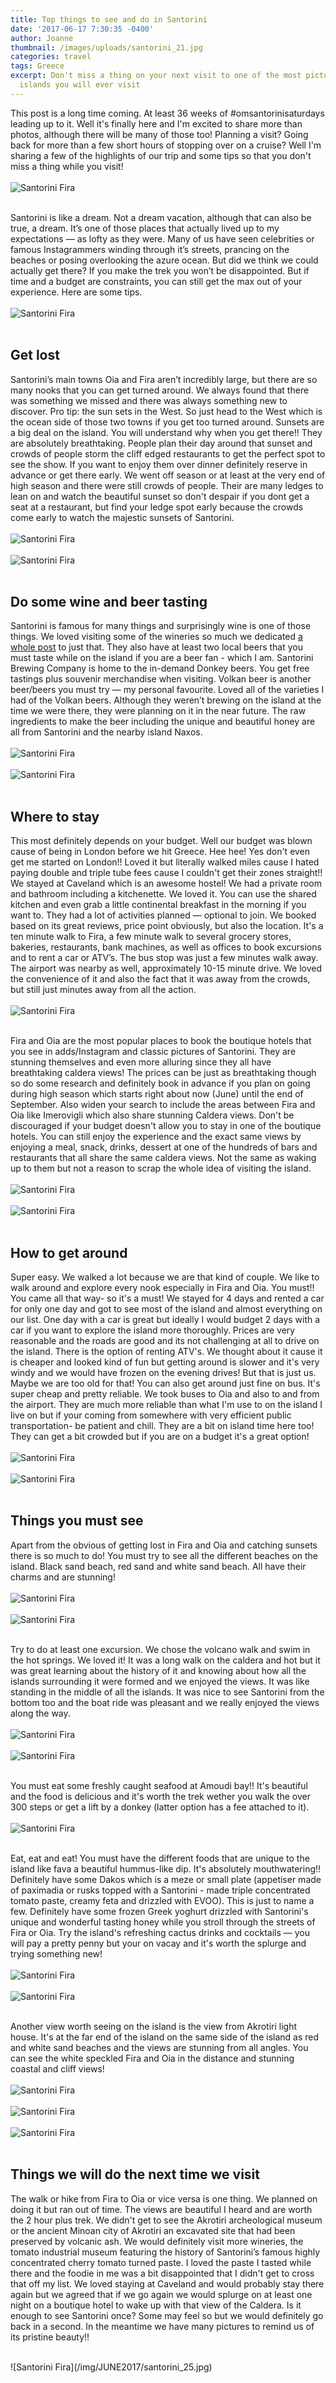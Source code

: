```yaml
---
title: Top things to see and do in Santorini
date: '2017-06-17 7:30:35 -0400'
author: Joanne
thumbnail: /images/uploads/santorini_21.jpg
categories: travel
tags: Greece
excerpt: Don't miss a thing on your next visit to one of the most picturesque
  islands you will ever visit
---
```

This post is a long time coming. At least 36 weeks of #omsantorinisaturdays leading up to it. Well it's finally here and I'm excited to share more than photos, although there will be many of those too! Planning a visit? Going back for more than a few short hours of stopping over on a cruise? Well I'm sharing a few of the highlights of our trip and some tips so that you don't miss a thing while you visit!
<br>
<br>
![Santorini Fira](/img/JUNE2017/santorini_2.jpg)
<br>
<br>

Santorini is like a dream. Not a dream vacation, although that can also be true, a dream. It’s one of those places that actually lived up to my expectations — as lofty as they were. Many of us have seen celebrities or famous Instagrammers winding through it’s streets, prancing on the beaches or posing overlooking the azure ocean. But did we think we could actually get there? If you make the trek you won’t be disappointed. But if time and a budget are constraints, you can still get the max out of your experience. Here are some tips.
<br>
<br>
![Santorini Fira](/img/JUNE2017/santorini_4.jpg)
<br>
<br>

## Get lost

Santorini’s main towns Oia and Fira aren’t incredibly large, but there are so many nooks that you can get turned around. We always found that there was something we missed and there was always something new to discover. Pro tip: the sun sets in the West. So just head to the West which is the ocean side of those two towns if you get too turned around. Sunsets are a big deal on the island. You will understand why when you get there!! They are absolutely breathtaking. People plan their day around that sunset and crowds of people storm the cliff edged restaurants to get the perfect spot to see the show. If you want to enjoy them over dinner definitely reserve in advance or get there early. We went off season or at least at the very end of high season and there were still crowds of people. Their are many ledges to lean on and watch the beautiful sunset so don't despair if you dont get a seat at a restaurant, but find your ledge spot early because the crowds come early to watch the majestic sunsets of Santorini.
<br>
<br>
![Santorini Fira](/img/JUNE2017/santorini_3.jpg)
<br>
<br>
![Santorini Fira](/img/JUNE2017/santorini_5.png)
<br>
<br>

## Do some wine and beer tasting

Santorini is famous for many things and surprisingly wine is one of those things. We loved visiting some of the wineries so much we dedicated [a whole post](https://www.oliveandmango.com/santorini-wineries) to just that. They also have at least two local beers that you must taste while on the island if you are a beer fan - which I am.  Santorini Brewing Company is home to the in-demand Donkey beers. You get free tastings plus souvenir merchandise when visiting. Volkan beer is another beer/beers you must try — my personal favourite.  Loved all of the varieties I had of the Volkan beers. Although they weren’t brewing on the island at the time we were there, they were planning on it in the near future. The raw ingredients to make the beer including the unique and beautiful honey are all from Santorini and the nearby island Naxos.
<br>
<br>
![Santorini Fira](/img/JUNE2017/santorini_6.jpg)
<br>
<br>
![Santorini Fira](/img/JUNE2017/santorini_7.jpg)
<br>
<br>

## Where to stay

This most definitely depends on your budget. Well our budget was blown cause of being in London before we hit Greece. Hee hee! Yes don't even get me started on London!! Loved it but literally walked miles cause I hated paying double and triple tube fees cause I couldn't get their zones straight!!  We stayed at Caveland which is an awesome hostel! We had a private room and bathroom including a kitchenette.  We loved it. You can use the shared kitchen and even grab a little continental breakfast in the morning if you want to. They had a lot of activities planned — optional to join.  We booked based on its great reviews, price point obviously, but also the location.  It's a ten minute walk to Fira, a few minute walk to several grocery stores, bakeries, restaurants, bank machines, as well as offices to book excursions and to rent a car or ATV’s. The bus stop was just a few minutes walk away. The airport was nearby as well, approximately 10-15 minute drive. We loved the convenience of it and also the fact that it was away from the crowds, but still just minutes away from all the action.
<br>
<br>
![Santorini Fira](/img/JUNE2017/santorini_8.jpg)
<br>
<br>

Fira and Oia are the most popular places to book the boutique hotels that you see in adds/Instagram and classic pictures of Santorini. They are stunning themselves and even more alluring since they all have breathtaking caldera views!  The prices can be just as breathtaking though so do some research and definitely book in advance if you plan on going during high season which starts right about now (June) until the end of September. Also widen your search to include the areas between Fira and Oia like Imerovigli which also share stunning Caldera views. Don't be discouraged if your budget doesn't allow you to stay in one of the boutique hotels. You can still enjoy the experience and the exact same views by enjoying a meal, snack, drinks, dessert at one of the hundreds of bars and restaurants that all share the same caldera views. Not the same as waking up to them but not a reason to scrap the whole idea of visiting the island.
<br>
<br>
![Santorini Fira](/img/JUNE2017/santorini_9.jpg)
<br>
<br>
![Santorini Fira](/img/JUNE2017/santorini_10.jpg)
<br>
<br>

## How to get around

Super easy. We walked a lot because we are that kind of couple. We like to walk around and explore every nook especially in Fira and Oia. You must!! You came all that way- so it's a must! We stayed for 4 days and rented a car for only one day and got to see most of the island and almost everything on our list. One day with a car is great but ideally I would budget 2 days with a car if you want to explore the island more thoroughly. Prices are very reasonable and the roads are good and its not challenging at all to drive on the island. There is the option of renting ATV's. We thought about it cause it is cheaper and looked kind of fun but getting around is slower and it's very windy and we would have frozen on the evening drives! But that is just us. Maybe we are too old for that! You can also get around just fine on bus. It's super cheap and pretty reliable. We took buses to Oia and also to and from the airport.  They are much more reliable than what I'm use to on the island I live on but if your coming from somewhere with very efficient public transportation- be patient and chill. They are a bit on island time here too! They can get a bit crowded but if you are on a budget it's a great option!
<br>
<br>
![Santorini Fira](/img/JUNE2017/santorini_11.jpg)
<br>
<br>
![Santorini Fira](/img/JUNE2017/santorini_12.jpg)
<br>
<br>

## Things you must see

Apart from the obvious of getting lost in Fira and Oia and catching sunsets there is so much to do! You must try to see all the different beaches on the island. Black sand beach, red sand and white sand beach. All have their charms and are stunning!
<br>
<br>
![Santorini Fira](/img/JUNE2017/santorini_13.jpg)
<br>
<br>
![Santorini Fira](/img/JUNE2017/santorini_14.jpg)
<br>
<br>

Try to do at least one excursion. We chose the volcano walk and swim in the hot springs.  We loved it! It was a long walk on the caldera and hot but it was great learning about the history of it and knowing about how all the islands surrounding it were formed and we enjoyed the views. It was like standing in the middle of all the islands. It was nice to see Santorini from the bottom too and the boat ride was pleasant and we really enjoyed the views along the way.
<br>
<br>
![Santorini Fira](/img/JUNE2017/santorini_15.jpg)
<br>
<br>
![Santorini Fira](/img/JUNE2017/santorini_16.jpg)
<br>
<br>

You must eat some freshly caught seafood at Amoudi bay!! It's beautiful and the food is delicious and it's worth the trek wether you walk the over 300 steps or get a lift by a donkey (latter option has a fee attached to it).
<br>
<br>
![Santorini Fira](/img/JUNE2017/santorini_17.jpg)
<br>
<br>

Eat, eat and eat! You must have the different foods that are unique to the island like fava a beautiful hummus-like dip.  It's absolutely mouthwatering!! Definitely have some Dakos which is a meze or small plate (appetiser made of paximadia or rusks topped with a Santorini - made triple concentrated tomato paste, creamy feta and drizzled with EVOO). This is just to name a few.  Definitely have some frozen Greek yoghurt drizzled with Santorini's unique and wonderful tasting honey while you stroll through the streets of Fira or Oia.  Try the island's refreshing cactus drinks and cocktails — you will pay a pretty penny but your on vacay and it's worth the splurge and trying something new!
<br>
<br>
![Santorini Fira](/img/JUNE2017/santorini_23.jpg)
<br>
<br>
![Santorini Fira](/img/JUNE2017/santorini_24.jpg)
<br>
<br>

Another view worth seeing on the island is the view from Akrotiri light house. It's at the far end of the island on the same side of the island as red and white sand beaches and the views are stunning from all angles. You can see the white speckled Fira and Oia in the distance and stunning coastal and cliff views!
<br>
<br>
![Santorini Fira](/img/JUNE2017/santorini_18.jpg)
<br>
<br>
![Santorini Fira](/img/JUNE2017/santorini_19.jpg)
<br>
<br>
![Santorini Fira](/img/JUNE2017/santorini_22.jpg)
<br>
<br>

## Things we will do the next time we visit

The walk or hike from Fira to Oia or vice versa is one thing. We planned on doing it but ran out of time. The views are beautiful I heard and are  worth the 2 hour plus trek. We didn't get to see the Akrotiri archeological museum or the ancient Minoan city of Akrotiri an excavated site that had been preserved by volcanic ash. We would definitely visit more wineries, the tomato industrial museum featuring the  history of Santorini’s famous highly concentrated cherry tomato turned paste. I loved the paste I tasted while there and the foodie in me was a bit disappointed that I didn't get to cross that off  my list. We loved staying at Caveland and would probably stay there again but we agreed that if we go again we would splurge on at least one night on a boutique hotel to wake up with that view of the Caldera.  Is it enough to see Santorini once? Some may feel so but we would definitely go back in a second.  In the meantime we have many pictures to remind us of its pristine beauty!!

<br>
![Santorini Fira](/img/JUNE2017/santorini_25.jpg)
